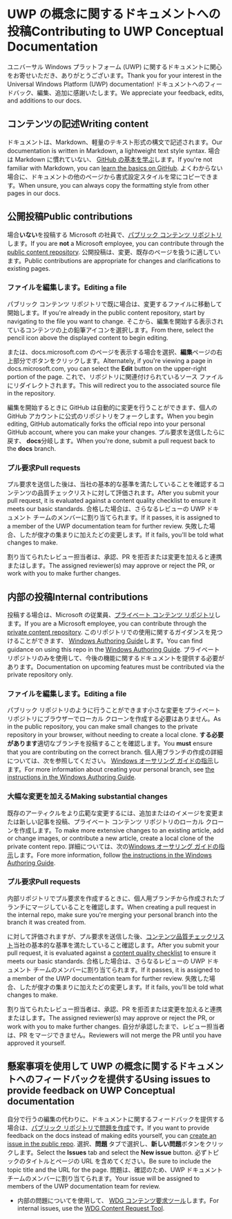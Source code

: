 # <a name="contributing-to-uwp-conceptual-documentation"></a><span data-ttu-id="9d549-101">UWP の概念に関するドキュメントへの投稿</span><span class="sxs-lookup"><span data-stu-id="9d549-101">Contributing to UWP Conceptual Documentation</span></span>

<span data-ttu-id="9d549-102">ユニバーサル Windows プラットフォーム (UWP) に関するドキュメントに関心をお寄せいただき、ありがとうございます。</span><span class="sxs-lookup"><span data-stu-id="9d549-102">Thank you for your interest in the Universal Windows Platform (UWP) documentation!</span></span> <span data-ttu-id="9d549-103">ドキュメントへのフィードバック、編集、追加に感謝いたします。</span><span class="sxs-lookup"><span data-stu-id="9d549-103">We appreciate your feedback, edits, and additions to our docs.</span></span>

## <a name="writing-content"></a><span data-ttu-id="9d549-104">コンテンツの記述</span><span class="sxs-lookup"><span data-stu-id="9d549-104">Writing content</span></span>

<span data-ttu-id="9d549-105">ドキュメントは、Markdown、軽量のテキスト形式の構文で記述されます。</span><span class="sxs-lookup"><span data-stu-id="9d549-105">Our documentation is written in Markdown, a lightweight text style syntax.</span></span> <span data-ttu-id="9d549-106">場合は Markdown に慣れていない、 [GitHub の基本を学ぶ](https://guides.github.com/features/mastering-markdown/)します。</span><span class="sxs-lookup"><span data-stu-id="9d549-106">If you're not familiar with Markdown, you can [learn the basics on GitHub](https://guides.github.com/features/mastering-markdown/).</span></span> <span data-ttu-id="9d549-107">よくわからない場合に、ドキュメントの他のページから書式設定スタイルを常にコピーできます。</span><span class="sxs-lookup"><span data-stu-id="9d549-107">When unsure, you can always copy the formatting style from other pages in our docs.</span></span>

## <a name="public-contributions"></a><span data-ttu-id="9d549-108">公開投稿</span><span class="sxs-lookup"><span data-stu-id="9d549-108">Public contributions</span></span>

<span data-ttu-id="9d549-109">場合**いない**を投稿する Microsoft の社員で、[パブリック コンテンツ リポジトリ](https://github.com/MicrosoftDocs/windows-uwp)します。</span><span class="sxs-lookup"><span data-stu-id="9d549-109">If you are **not** a Microsoft employee, you can contribute through the [public content repository](https://github.com/MicrosoftDocs/windows-uwp).</span></span> <span data-ttu-id="9d549-110">公開投稿は、変更、既存のページを扱うに適しています。</span><span class="sxs-lookup"><span data-stu-id="9d549-110">Public contributions are appropriate for changes and clarifications to existing pages.</span></span>

### <a name="editing-a-file"></a><span data-ttu-id="9d549-111">ファイルを編集します。</span><span class="sxs-lookup"><span data-stu-id="9d549-111">Editing a file</span></span>

<span data-ttu-id="9d549-112">パブリック コンテンツ リポジトリで既に場合は、変更するファイルに移動して開始します。</span><span class="sxs-lookup"><span data-stu-id="9d549-112">If you're already in the public content repository, start by navigating to the file you want to change.</span></span> <span data-ttu-id="9d549-113">そこから、編集を開始する表示されているコンテンツの上の鉛筆アイコンを選択します。</span><span class="sxs-lookup"><span data-stu-id="9d549-113">From there, select the pencil icon above the displayed content to begin editing.</span></span>

<span data-ttu-id="9d549-114">または、docs.microsoft.com のページを表示する場合を選択、**編集**ページの右上部分でボタンをクリックします。</span><span class="sxs-lookup"><span data-stu-id="9d549-114">Alternately, if you're viewing a page in docs.microsoft.com, you can select the **Edit** button on the upper-right portion of the page.</span></span> <span data-ttu-id="9d549-115">これで、リポジトリに関連付けられているソース ファイルにリダイレクトされます。</span><span class="sxs-lookup"><span data-stu-id="9d549-115">This will redirect you to the associated source file in the repository.</span></span>

<span data-ttu-id="9d549-116">編集を開始するときに GitHub は自動的に変更を行うことができます、個人の GitHub アカウントに公式のリポジトリをフォークします。</span><span class="sxs-lookup"><span data-stu-id="9d549-116">When you begin editing, GitHub automatically forks the official repo into your personal GitHub account, where you can make your changes.</span></span> <span data-ttu-id="9d549-117">プル要求を送信したらに戻す、 **docs**分岐します。</span><span class="sxs-lookup"><span data-stu-id="9d549-117">When you're done, submit a pull request back to the **docs** branch.</span></span>

### <a name="pull-requests"></a><span data-ttu-id="9d549-118">プル要求</span><span class="sxs-lookup"><span data-stu-id="9d549-118">Pull requests</span></span>

<span data-ttu-id="9d549-119">プル要求を送信した後は、当社の基本的な基準を満たしていることを確認するコンテンツの品質チェックリストに対して評価されます。</span><span class="sxs-lookup"><span data-stu-id="9d549-119">After you submit your pull request, it is evaluated against a content quality checklist to ensure it meets our basic standards.</span></span> <span data-ttu-id="9d549-120">合格した場合は、さらなるレビューの UWP ドキュメント チームのメンバーに割り当てられます。</span><span class="sxs-lookup"><span data-stu-id="9d549-120">If it passes, it is assigned to a member of the UWP documentation team for further review.</span></span> <span data-ttu-id="9d549-121">失敗した場合、したが俊才の集まりに加えたどの変更します。</span><span class="sxs-lookup"><span data-stu-id="9d549-121">If it fails, you'll be told what changes to make.</span></span>

<span data-ttu-id="9d549-122">割り当てられたレビュー担当者は、承認、PR を拒否または変更を加えると連携またはします。</span><span class="sxs-lookup"><span data-stu-id="9d549-122">The assigned reviewer(s) may approve or reject the PR, or work with you to make further changes.</span></span>

## <a name="internal-contributions"></a><span data-ttu-id="9d549-123">内部の投稿</span><span class="sxs-lookup"><span data-stu-id="9d549-123">Internal contributions</span></span>

<span data-ttu-id="9d549-124">投稿する場合は、Microsoft の従業員、[プライベート コンテンツ リポジトリ](https://cpubwin.visualstudio.com/_git/windows-uwp)します。</span><span class="sxs-lookup"><span data-stu-id="9d549-124">If you are a Microsoft employee, you can contribute through the [private content repository](https://cpubwin.visualstudio.com/_git/windows-uwp).</span></span> <span data-ttu-id="9d549-125">このリポジトリでの使用に関するガイダンスを見つけることができます、 [Windows Authoring Guide](https://review.docs.microsoft.com/windows-authoring-guide/uwp/?branch=master)します。</span><span class="sxs-lookup"><span data-stu-id="9d549-125">You can find guidance on using this repo in the [Windows Authoring Guide](https://review.docs.microsoft.com/windows-authoring-guide/uwp/?branch=master).</span></span> <span data-ttu-id="9d549-126">プライベート リポジトリのみを使用して、今後の機能に関するドキュメントを提供する必要があります。</span><span class="sxs-lookup"><span data-stu-id="9d549-126">Documentation on upcoming features must be contributed via the private repository only.</span></span>

### <a name="editing-a-file"></a><span data-ttu-id="9d549-127">ファイルを編集します。</span><span class="sxs-lookup"><span data-stu-id="9d549-127">Editing a file</span></span>

<span data-ttu-id="9d549-128">パブリック リポジトリのように行うことができます小さな変更をプライベート リポジトリにブラウザーでローカル クローンを作成する必要はありません。</span><span class="sxs-lookup"><span data-stu-id="9d549-128">As in the public repository, you can make small changes to the private repository in your browser, without needing to create a local clone.</span></span> <span data-ttu-id="9d549-129">**する必要があります**適切なブランチを投稿することを確認します。</span><span class="sxs-lookup"><span data-stu-id="9d549-129">You **must** ensure that you are contributing on the correct branch.</span></span> <span data-ttu-id="9d549-130">個人用ブランチの作成の詳細については、次を参照してください。 [Windows オーサリング ガイドの指示](https://review.docs.microsoft.com/windows-authoring-guide/uwp/conceptual/branches?branch=master)します。</span><span class="sxs-lookup"><span data-stu-id="9d549-130">For more information about creating your personal branch, see [the instructions in the Windows Authoring Guide](https://review.docs.microsoft.com/windows-authoring-guide/uwp/conceptual/branches?branch=master).</span></span>

### <a name="making-substantial-changes"></a><span data-ttu-id="9d549-131">大幅な変更を加える</span><span class="sxs-lookup"><span data-stu-id="9d549-131">Making substantial changes</span></span>

<span data-ttu-id="9d549-132">既存のアーティクルをより広範な変更するには、追加またはのイメージを変更または新しい記事を投稿、プライベート コンテンツ リポジトリのローカル クローンを作成します。</span><span class="sxs-lookup"><span data-stu-id="9d549-132">To make more extensive changes to an existing article, add or change images, or contribute a new article, create a local clone of the private content repo.</span></span> <span data-ttu-id="9d549-133">詳細については、次の[Windows オーサリング ガイドの指示](https://review.docs.microsoft.com/windows-authoring-guide/uwp/conceptual/)します。</span><span class="sxs-lookup"><span data-stu-id="9d549-133">Fore more information, follow [the instructions in the Windows Authoring Guide](https://review.docs.microsoft.com/windows-authoring-guide/uwp/conceptual/).</span></span>

### <a name="pull-requests"></a><span data-ttu-id="9d549-134">プル要求</span><span class="sxs-lookup"><span data-stu-id="9d549-134">Pull requests</span></span>

<span data-ttu-id="9d549-135">内部リポジトリでプル要求を作成するときに、個人用ブランチから作成されたブランチにマージしていることを確認します。</span><span class="sxs-lookup"><span data-stu-id="9d549-135">When creating a pull request in the internal repo, make sure you're merging your personal branch into the branch it was created from.</span></span>

<span data-ttu-id="9d549-136">に対して評価されますが、プル要求を送信した後、[コンテンツ品質チェックリスト](https://review.docs.microsoft.com/windows-authoring-guide/managing-contributions/editorial-checklist?branch=master)当社の基本的な基準を満たしていること確認します。</span><span class="sxs-lookup"><span data-stu-id="9d549-136">After you submit your pull request, it is evaluated against a [content quality checklist](https://review.docs.microsoft.com/windows-authoring-guide/managing-contributions/editorial-checklist?branch=master) to ensure it meets our basic standards.</span></span> <span data-ttu-id="9d549-137">合格した場合は、さらなるレビューの UWP ドキュメント チームのメンバーに割り当てられます。</span><span class="sxs-lookup"><span data-stu-id="9d549-137">If it passes, it is assigned to a member of the UWP documentation team for further review.</span></span> <span data-ttu-id="9d549-138">失敗した場合、したが俊才の集まりに加えたどの変更します。</span><span class="sxs-lookup"><span data-stu-id="9d549-138">If it fails, you'll be told what changes to make.</span></span>

<span data-ttu-id="9d549-139">割り当てられたレビュー担当者は、承認、PR を拒否または変更を加えると連携またはします。</span><span class="sxs-lookup"><span data-stu-id="9d549-139">The assigned reviewer(s) may approve or reject the PR, or work with you to make further changes.</span></span> <span data-ttu-id="9d549-140">自分が承認したまで、レビュー担当者は、PR をマージできません。</span><span class="sxs-lookup"><span data-stu-id="9d549-140">Reviewers will not merge the PR until you have approved it yourself.</span></span>

## <a name="using-issues-to-provide-feedback-on-uwp-conceptual-documentation"></a><span data-ttu-id="9d549-141">懸案事項を使用して UWP の概念に関するドキュメントへのフィードバックを提供する</span><span class="sxs-lookup"><span data-stu-id="9d549-141">Using issues to provide feedback on UWP Conceptual documentation</span></span>

<span data-ttu-id="9d549-142">自分で行うの編集の代わりに、ドキュメントに関するフィードバックを提供する場合は、[パブリック リポジトリで問題を作成](https://github.com/MicrosoftDocs/windows-uwp/issues)です。</span><span class="sxs-lookup"><span data-stu-id="9d549-142">If you want to provide feedback on the docs instead of making edits yourself, you can [create an issue in the public repo](https://github.com/MicrosoftDocs/windows-uwp/issues).</span></span> <span data-ttu-id="9d549-143">選択、**問題** タブで選択し、**新しい問題**ボタンをクリックします。</span><span class="sxs-lookup"><span data-stu-id="9d549-143">Select the **Issues** tab and select the **New issue** button.</span></span> <span data-ttu-id="9d549-144">必ずトピックのタイトルとページの URL を含めてください。</span><span class="sxs-lookup"><span data-stu-id="9d549-144">Be sure to include the topic title and the URL for the page.</span></span> <span data-ttu-id="9d549-145">問題は、確認のため、UWP ドキュメント チームのメンバーに割り当てられます。</span><span class="sxs-lookup"><span data-stu-id="9d549-145">Your issue will be assigned to members of the UWP documentation team for review.</span></span>

* <span data-ttu-id="9d549-146">内部の問題についてを使用して、 [WDG コンテンツ要求ツール](https://aka.ms/pubrequest)します。</span><span class="sxs-lookup"><span data-stu-id="9d549-146">For internal issues, use the [WDG Content Request Tool](https://aka.ms/pubrequest).</span></span>
